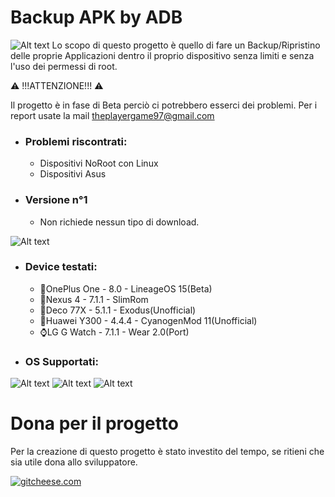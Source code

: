 # Backup APK by ADB

![Alt text](https://raw.githubusercontent.com/Fast0n/Backup_APK/master/version_v1/img/1.png?raw=true "Splashscreen")
Lo scopo di questo progetto è quello di fare un Backup/Ripristino delle proprie Applicazioni dentro il proprio dispositivo senza limiti e senza l'uso dei permessi di root. 

⚠ !!!ATTENZIONE!!! ⚠

Il progetto è in fase di Beta perciò ci potrebbero esserci dei problemi.
Per i report usate la mail theplayergame97@gmail.com

* ### Problemi riscontrati: ###
	* Dispositivi NoRoot con Linux
	* Dispositivi Asus

* ### Versione n°1 ###
  * Non richiede nessun tipo di download.

![Alt text](https://raw.githubusercontent.com/Fast0n/Backup_APK/master/version_v1/img/2.png?raw=true "Avvio script, Avvio Backup")

* ### Device testati: ###
	* 📱OnePlus One - 8.0 - LineageOS 15(Beta)
	* 📱Nexus 4 - 7.1.1 - SlimRom
	* 📱Deco 77X - 5.1.1 - Exodus(Unofficial)
	* 📱Huawei Y300 - 4.4.4 - CyanogenMod 11(Unofficial)
	* ⌚️LG G Watch - 7.1.1 - Wear 2.0(Port)


* ### OS Supportati: ###
![Alt text](https://raw.githubusercontent.com/Fast0n/Backup_APK/master/os_support/linux.png?raw=true "linux") ![Alt text](https://raw.githubusercontent.com/Fast0n/Backup_APK/master/os_support/osx.png?raw=true "mac") ![Alt text](https://raw.githubusercontent.com/Fast0n/Backup_APK/master/os_support/windows.png?raw=true "windows")

# Dona per il progetto
Per la creazione di questo progetto è stato investito del tempo, se ritieni che sia utile dona allo sviluppatore.


[![gitcheese.com](https://s3.amazonaws.com/gitcheese-ui-master/images/badge.svg)](https://www.gitcheese.com/donate/users/5260133/repos/97053870)
